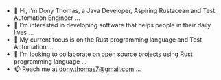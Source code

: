 - 👋 Hi, I’m Dony Thomas, a Java Developer, Aspiring Rustacean and Test Automation Engineer ...
- 👀 I’m interested in developing software that helps people in their daily lives ...
- 🌱 My current focus is on the Rust programming language and Test Automation ...
- 💞️ I’m looking to collaborate on open source projects using Rust programming language ...
- 📫 Reach me at dony.thomas7@gmail.com ...

<!---
dtom7/dtom7 is a ✨ special ✨ repository because its `README.md` (this file) appears on your GitHub profile.
You can click the Preview link to take a look at your changes.
--->
